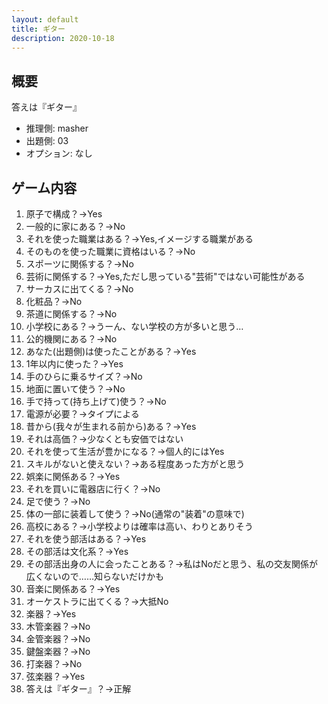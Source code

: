 ```yaml
---
layout: default
title: ギター
description: 2020-10-18
---
```


## 概要

答えは『ギター』

- 推理側: masher
- 出題側: 03
- オプション: なし

## ゲーム内容

1. 原子で構成？→Yes
2. 一般的に家にある？→No
3. それを使った職業はある？→Yes,イメージする職業がある
4. そのものを使った職業に資格はいる？→No
5. スポーツに関係する？→No
6. 芸術に関係する？→Yes,ただし思っている"芸術"ではない可能性がある
7. サーカスに出てくる？→No
8. 化粧品？→No
9. 茶道に関係する？→No
10. 小学校にある？→うーん、ない学校の方が多いと思う…
11. 公的機関にある？→No
12. あなた(出題側)は使ったことがある？→Yes
13. 1年以内に使った？→Yes
14. 手のひらに乗るサイズ？→No
15. 地面に置いて使う？→No
16. 手で持って(持ち上げて)使う？→No
17. 電源が必要？→タイプによる
18. 昔から(我々が生まれる前から)ある？→Yes
19. それは高価？→少なくとも安価ではない
20. それを使って生活が豊かになる？→個人的にはYes
21. スキルがないと使えない？→ある程度あった方がと思う
22. 娯楽に関係ある？→Yes
23. それを買いに電器店に行く？→No
24. 足で使う？→No
25. 体の一部に装着して使う？→No(通常の"装着"の意味で)
26. 高校にある？→小学校よりは確率は高い、わりとありそう
27. それを使う部活はある？→Yes
28. その部活は文化系？→Yes
29. その部活出身の人に会ったことある？→私はNoだと思う、私の交友関係が広くないので……知らないだけかも
30. 音楽に関係ある？→Yes
31. オーケストラに出てくる？→大抵No
32. 楽器？→Yes
33. 木管楽器？→No
34. 金管楽器？→No
35. 鍵盤楽器？→No
36. 打楽器？→No
37. 弦楽器？→Yes
38. 答えは『ギター』？→正解
